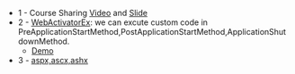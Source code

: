 * 1 - Course Sharing [Video](https://www.youtube.com/watch?v=-pzwRwYlXMw&list=PL6n9fhu94yhVm6S8I2xd6nYz2ZORd7X2v) and [Slide](http://csharp-video-tutorials.blogspot.com.ar/p/aspnet-mvc-tutorial-for-beginners.html)
* 2 - [WebActivatorEx](https://github.com/Wwawawa/WebActivator): we can excute custom code in PreApplicationStartMethod,PostApplicationStartMethod,ApplicationShutdownMethod.
  * [Demo](https://github.com/Wwawawa/Guiding/blob/master/f3-MVC/ControllerFactoryBaseOnUnity/Demo-init.cs)
* 3 - [aspx,ascx,ashx](http://www.cnblogs.com/lgx5/p/5629028.html)
